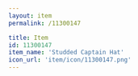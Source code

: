 ```yaml
---
layout: item
permalink: /11300147

title: Item
id: 11300147
item_name: 'Studded Captain Hat'
icon_url: 'item/icon/11300147.png'
---
```

